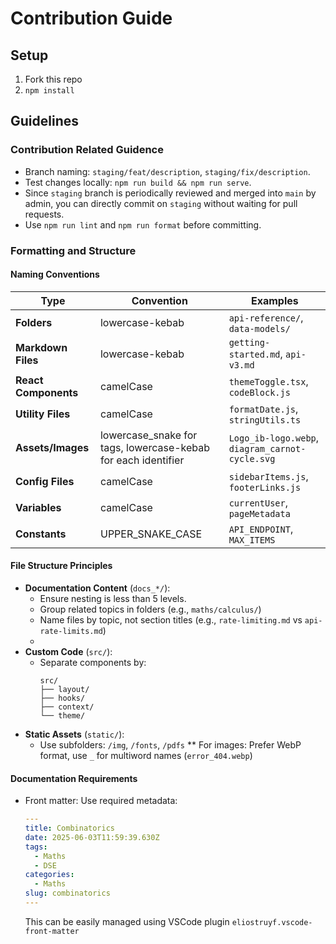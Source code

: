 # Contribution Guide

## Setup

1. Fork this repo
2. `npm install`

## Guidelines

### Contribution Related Guidence

- Branch naming: `staging/feat/description`, `staging/fix/description`.
- Test changes locally: `npm run build && npm run serve`.
- Since `staging` branch is periodically reviewed and merged into `main` by admin, you can directly commit on `staging` without waiting for pull requests.
- Use `npm run lint` and `npm run format` before committing.

### Formatting and Structure

#### Naming Conventions

| Type                 | Convention                                                    | Examples                                        |
| -------------------- | ------------------------------------------------------------- | ----------------------------------------------- |
| **Folders**          | lowercase-kebab                                               | `api-reference/`, `data-models/`                |
| **Markdown Files**   | lowercase-kebab                                               | `getting-started.md`, `api-v3.md`               |
| **React Components** | camelCase                                                     | `themeToggle.tsx`, `codeBlock.js`               |
| **Utility Files**    | camelCase                                                     | `formatDate.js`, `stringUtils.ts`               |
| **Assets/Images**    | lowercase_snake for tags, lowercase-kebab for each identifier | `Logo_ib-logo.webp`, `diagram_carnot-cycle.svg` |
| **Config Files**     | camelCase                                                     | `sidebarItems.js`, `footerLinks.js`             |
| **Variables**        | camelCase                                                     | `currentUser`, `pageMetadata`                   |
| **Constants**        | UPPER_SNAKE_CASE                                              | `API_ENDPOINT`, `MAX_ITEMS`                     |

#### File Structure Principles

- **Documentation Content** (`docs_*/`):
  - Ensure nesting is less than 5 levels.
  - Group related topics in folders (e.g., `maths/calculus/`)
  - Name files by topic, not section titles (e.g., `rate-limiting.md` vs `api-rate-limits.md`)
  -
- **Custom Code** (`src/`):
  - Separate components by:
    ```
    src/
    ├── layout/
    ├── hooks/
    ├── context/
    └── theme/
    ```
- **Static Assets** (`static/`):
  - Use subfolders: `/img`, `/fonts`, `/pdfs`
    \*\* For images: Prefer WebP format, use `_` for multiword names (`error_404.webp`)

#### Documentation Requirements

- Front matter:
  Use required metadata:
  ```yaml
  ---
  title: Combinatorics
  date: 2025-06-03T11:59:39.630Z
  tags:
    - Maths
    - DSE
  categories:
    - Maths
  slug: combinatorics
  ---
  ```
  This can be easily managed using VSCode plugin `eliostruyf.vscode-front-matter`
